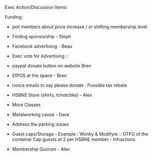 Exec Action/Discussion Items:

Funding:
 - poll members about price increase / or shifting membership level
 - Finding sponsorship - Steph
 - Facebook advertising - Beau
 - Exec vote for Advertising :: 
 - paypal donate button on website  Bren
 - EfPOS at the space - Bren
 - Ivoice emails to say please donate : Possible tax rebate

 - HSBNE Store (shirts, tchotchke) - Alex

 - More Classes

 - Metalworking cause - Dave

 - Address the parking issues

 - Guest caps/Storage - Example : Wonky & Modifyre   :: GTFO of the container
   Cap guests at 2 per HSBNE member - Infractions

 - Membership Quorum - Alex
